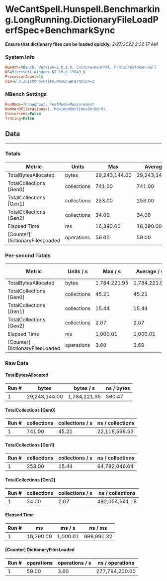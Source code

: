 ﻿# WeCantSpell.Hunspell.Benchmarking.LongRunning.DictionaryFileLoadPerfSpec+BenchmarkSync
__Ensure that dictionary files can be loaded quickly.__
_2/27/2022 2:32:17 AM_
### System Info
```ini
NBench=NBench, Version=2.0.1.0, Culture=neutral, PublicKeyToken=null
OS=Microsoft Windows NT 10.0.19043.0
ProcessorCount=16
CLR=6.0.2,IsMono=False,MaxGcGeneration=2
```

### NBench Settings
```ini
RunMode=Throughput, TestMode=Measurement
NumberOfIterations=1, MaximumRunTime=00:00:01
Concurrent=False
Tracing=False
```

## Data
-------------------

### Totals
|          Metric |           Units |             Max |         Average |             Min |          StdDev |
|---------------- |---------------- |---------------- |---------------- |---------------- |---------------- |
|TotalBytesAllocated |           bytes |   29,243,144.00 |   29,243,144.00 |   29,243,144.00 |            0.00 |
|TotalCollections [Gen0] |     collections |          741.00 |          741.00 |          741.00 |            0.00 |
|TotalCollections [Gen1] |     collections |          253.00 |          253.00 |          253.00 |            0.00 |
|TotalCollections [Gen2] |     collections |           34.00 |           34.00 |           34.00 |            0.00 |
|    Elapsed Time |              ms |       16,390.00 |       16,390.00 |       16,390.00 |            0.00 |
|[Counter] DictionaryFilesLoaded |      operations |           59.00 |           59.00 |           59.00 |            0.00 |

### Per-second Totals
|          Metric |       Units / s |         Max / s |     Average / s |         Min / s |      StdDev / s |
|---------------- |---------------- |---------------- |---------------- |---------------- |---------------- |
|TotalBytesAllocated |           bytes |    1,784,221.95 |    1,784,221.95 |    1,784,221.95 |            0.00 |
|TotalCollections [Gen0] |     collections |           45.21 |           45.21 |           45.21 |            0.00 |
|TotalCollections [Gen1] |     collections |           15.44 |           15.44 |           15.44 |            0.00 |
|TotalCollections [Gen2] |     collections |            2.07 |            2.07 |            2.07 |            0.00 |
|    Elapsed Time |              ms |        1,000.01 |        1,000.01 |        1,000.01 |            0.00 |
|[Counter] DictionaryFilesLoaded |      operations |            3.60 |            3.60 |            3.60 |            0.00 |

### Raw Data
#### TotalBytesAllocated
|           Run # |           bytes |       bytes / s |      ns / bytes |
|---------------- |---------------- |---------------- |---------------- |
|               1 |   29,243,144.00 |    1,784,221.95 |          560.47 |

#### TotalCollections [Gen0]
|           Run # |     collections | collections / s |ns / collections |
|---------------- |---------------- |---------------- |---------------- |
|               1 |          741.00 |           45.21 |   22,118,566.53 |

#### TotalCollections [Gen1]
|           Run # |     collections | collections / s |ns / collections |
|---------------- |---------------- |---------------- |---------------- |
|               1 |          253.00 |           15.44 |   64,782,046.64 |

#### TotalCollections [Gen2]
|           Run # |     collections | collections / s |ns / collections |
|---------------- |---------------- |---------------- |---------------- |
|               1 |           34.00 |            2.07 |  482,054,641.18 |

#### Elapsed Time
|           Run # |              ms |          ms / s |         ns / ms |
|---------------- |---------------- |---------------- |---------------- |
|               1 |       16,390.00 |        1,000.01 |      999,991.32 |

#### [Counter] DictionaryFilesLoaded
|           Run # |      operations |  operations / s | ns / operations |
|---------------- |---------------- |---------------- |---------------- |
|               1 |           59.00 |            3.60 |  277,794,200.00 |



